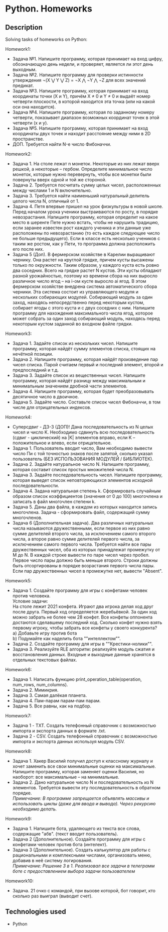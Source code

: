 # Python. Homeworks

## Description

Solving tasks of homeworks on Python:

Homework1:

* Задача №1. Напишите программу, которая принимает на вход цифру, обозначающую день недели, и проверяет, является ли этот день выходным.
* Задача №2. Напишите программу для проверки истинности утверждения ¬(X ⋁ Y ⋁ Z) = ¬X ⋀ ¬Y ⋀ ¬Z для всех значений предикат.
* Задача №3. Напишите программу, которая принимает на вход координаты точки (X и Y), причём X ≠ 0 и Y ≠ 0 и выдаёт номер четверти плоскости, в которой находится эта точка (или на какой оси она находится).
* Задача №4. Напишите программу, которая по заданному номеру четверти, показывает диапазон возможных координат точек в этой четверти (x и y).
* Задача №5. Напишите программу, которая принимает на вход координаты двух точек и находит расстояние между ними в 2D пространстве.
* ДОП. Требуется найти N-е число Фибоначчи.

Homework2:

* Задача 1. На столе лежат n монеток. Некоторые из них лежат вверх решкой, а некоторые – гербом. Определите минимальное число монеток, которые нужно перевернуть, чтобы все монетки были повернуты вверх одной и той же стороной.
* Задача 2. Требуется посчитать сумму целых чисел, расположенных между числами 1 и N включительно.
* Задача 3. Требуется найти наименьший натуральный делитель целого числа N, отличный от 1.
* Задача 4. Петя впервые пришел на урок физкультуры в новой школе. Перед началом урока ученики выстраиваются по росту, в порядке невозрастания. Напишите программу, которая определит на какое место в шеренге Пете нужно встать, чтобы не нарушить традицию, если заранее известен рост каждого ученика и эти данные уже расположены по невозрастанию (то есть каждое следующее число не больше предыдущего). Если в классе есть несколько учеников с таким же ростом, как у Пети, то программа должна расположить его после них.
* Задача 5 (Доп). В фермерском хозяйстве в Карелии выращивают чернику. Она растет на круглой грядке, причем кусты высажены только по окружности. Таким образом, у каждого куста есть ровно два соседних. Всего на грядке растет N кустов. Эти кусты обладают разной урожайностью, поэтому ко времени сбора на них выросло различное число ягод – на i-ом кусте выросло ai ягод. В этом фермерском хозяйстве внедрена система автоматического сбора черники. Эта система состоит из управляющего модуля и нескольких собирающих модулей. Собирающий модуль за один заход, находясь непосредственно перед некоторым кустом, собирает ягоды с этого куста и с двух соседних с ним. Напишите программу для нахождения максимального числа ягод, которое может собрать за один заход собирающий модуль, находясь перед некоторым кустом заданной во входном файле грядки.

Homework3:

* Задача 1. Задайте список из нескольких чисел. Напишите программу, которая найдёт сумму элементов списка, стоящих на нечётной позиции.
* Задача 2. Напишите программу, которая найдёт произведение пар чисел списка. Парой считаем первый и последний элемент, второй и предпоследний и т.д.
* Задача 3. Задайте список из вещественных чисел. Напишите программу, которая найдёт разницу между максимальным и минимальным значением дробной части элементов.
* Задача 4. Напишите программу, которая будет преобразовывать десятичное число в двоичное.
* Задача 5. Задайте число. Составьте список чисел Фибоначчи, в том числе для отрицательных индексов.

Homework4:

* Суперсдвиг - ДЗ-3 (ДОП)! Дана последовательность из N целых чисел и число K. Необходимо сдвинуть всю последовательность (сдвиг - циклический) на |K| элементов вправо, если K – положительное и влево, если отрицательное.
* Задача 1. Пользователь вводит число, Вам необходимо вывести число Пи с той точностью знаков после запятой, сколько указал пользователь (БЕЗ ИСПОЛЬЗОВАНИЯ МОДУЛЕЙ / БИБЛИОТЕК).
* Задача 2. Задайте натуральное число N. Напишите программу, которая составит список простых множителей числа N.
* Задача 3. Задайте последовательность чисел. Напишите программу, которая выведет список неповторяющихся элементов исходной последовательности.
* Задача 4. Задана натуральная степень k. Сформировать случайным образом список коэффициентов (значения от 0 до 100) многочлена и записать в файл многочлен степени k.
* Задача 5. Даны два файла, в каждом из которых находится запись многочлена. Задача - сформировать файл, содержащий сумму многочленов.
* Задача 6 (Дополнительная задача). Два различных натуральных числа называются дружественными, если первое из них равно сумме делителей второго числа, за исключением самого второго числа, а второе равно сумме делителей первого числа, за исключением самого первого числа. Требуется найти все пары дружественных чисел, оба из которых принадлежат промежутку от M до N. В каждой строке вывести по паре чисел через пробел. Первое число пары должно быть меньше второго. Строки должны быть отсортированы в порядке возрастания первого числа пары. Если пар дружественных чисел в промежутке нет, вывести "Absent".

Homework5:

* Задача 1. Создайте программу для игры с конфетами человек против человека.  
  Условие задачи:   
  На столе лежит 2021 конфета. Играют два игрока делая ход друг после друга. Первый ход определяется жеребьёвкой. За один ход можно забрать не более чем 28 конфет. Все конфеты оппонента достаются сделавшему последний ход. Сколько конфет нужно взять первому игроку, чтобы забрать все конфеты у своего конкурента?  
  a) Добавьте игру против бота  
  b) Подумайте как наделить бота ""интеллектом"".
* Задача 2. Создайте программу для игры в ""Крестики-нолики"".
* Задача 3. Реализуйте RLE алгоритм: реализуйте модуль сжатия и восстановления данных. Входные и выходные данные хранятся в отдельных текстовых файлах.

Homework6:

* Задача 1. Написать функцию print_operation_table(operation, num_rows, num_columns).
* Задача 2. Мимикрия.
* Задача 3. Самая далёкая планета.
* Задача 4. Пам-парам парам-пам парам.
* Задача 5. Все равны, как на подбор.

Homework7:

* Задача 1 - TXT. Создать телефонный справочник с возможностью импорта и экспорта данных в формате .txt.
* Задача 2 - CSV. Создать телефонный справочник с возможностью импорта и экспорта данных используя модуль CSV.

Homework8:

* Задача 1. Хакер Василий получил доступ к классному журналу и хочет заменить все свои минимальные оценки на максимальные. Напишите программу, которая заменяет оценки Василия, но наоборот: все максимальные – на минимальные.
* Задача 2. Дано натуральное число N и последовательность из N элементов. Требуется вывести эту последовательность в обратном порядке.  
  _Примечание: В программе запрещается объявлять массивы и использовать циклы (даже для ввода и вывода). Через рекурсию необходимо делать._

Homework9:

* Задача 1. Напишите бота, удаляющего из текста все слова, содержащие "абв". (текст вводит пользователь).
* Задача 2 (Дополнительное). Создайте программу для игры с конфетами человек против бота (интелект).
* Задача 3 (Дополнительное). Создать калькулятор для работы с рациональными и комплексными числами, организовать меню, добавив в неё систему логирования.  
 _Примечание: Решение 3 в 1. Реализовал все задачи в телеграмм боте с предоставлением выбора задачи пользователем_

Homework10:

* Задача. 21 очко с командой, при вызове которой, бот говорит, кто сколько раз выиграл (выводит счет).


## Technologies used

- Python
